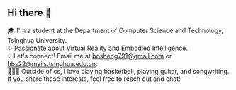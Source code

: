## Hi there 👋

<!--
**bflyer/bflyer** is a ✨ _special_ ✨ repository because its `README.md` (this file) appears on your GitHub profile.

Here are some ideas to get you started:

- 🔭 I’m currently working on ...
- 🌱 I’m currently learning ...
- 👯 I’m looking to collaborate on ...
- 🤔 I’m looking for help with ...
- 💬 Ask me about ...
- 📫 How to reach me: ...
- 😄 Pronouns: ...
- ⚡ Fun fact: ...
-->
🎓 I'm a student at the Department of Computer Science and Technology, Tsinghua University.  
✨ Passionate about Virtual Reality and Embodied Intelligence.  
💡 Let's connect! Email me at bosheng791@gmail.com or hbs22@mails.tsinghua.edu.cn.  
🏀🎸📝 Outside of cs, I love playing basketball, playing guitar, and songwriting. If you share these interests, feel free to reach out and chat!  

